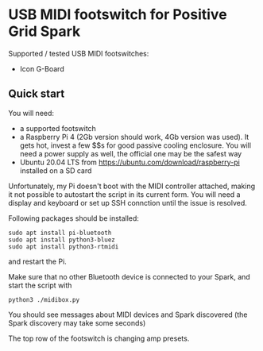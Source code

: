 # USB MIDI footswitch for Positive Grid Spark

Supported / tested USB MIDI footswitches: 

 - Icon G-Board

## Quick start

You will need:

 - a supported footswitch
 - a Raspberry Pi 4 (2Gb version should work, 4Gb version was used). It gets hot, invest a few $$s for good passive cooling enclosure. You will need a power supply as well, the official one may be the safest way
 - Ubuntu 20.04 LTS from https://ubuntu.com/download/raspberry-pi installed on a SD card

Unfortunately, my Pi doesn't boot with the MIDI controller attached, making it not possible to autostart the script in its current form. You will need a display and keyboard or set up SSH connction until the issue is resolved.

Following packages should be installed:

    sudo apt install pi-bluetooth
    sudo apt install python3-bluez
    sudo apt install python3-rtmidi

and restart the Pi.

Make sure that no other Bluetooth device is connected to your Spark, and start the script with

    python3 ./midibox.py

You should see messages about MIDI devices and Spark discovered (the Spark discovery may take some seconds)

The top row of the footswitch is changing amp presets.

